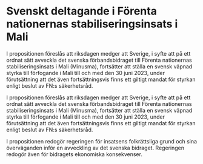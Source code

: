 # Svenskt deltagande i Förenta nationernas stabiliseringsinsats i Mali

I propositionen föreslås att riksdagen medger att Sverige, i syfte att på ett
ordnat sätt avveckla det svenska förbandsbidraget till Förenta nationernas
stabiliseringsinsats i Mali (Minusma), fortsätter att ställa en svensk väpnad
styrka till förfogande i Mali till och med den 30 juni 2023, under
förutsättning att det även fortsättningsvis finns ett giltigt mandat för
styrkan enligt beslut av FN:s säkerhetsråd.

I propositionen föreslås att riksdagen medger att Sverige, i syfte att på ett
ordnat sätt avveckla det svenska förbandsbidraget till Förenta nationernas
stabiliseringsinsats i Mali (Minusma), fortsätter att ställa en svensk väpnad
styrka till förfogande i Mali till och med den 30 juni 2023, under
förutsättning att det även fortsättningsvis finns ett giltigt mandat för
styrkan enligt beslut av FN:s säkerhetsråd.

I propositionen redogör regeringen för insatsens folkrättsliga grund och
sina överväganden inför en avveckling av det svenska bidraget.
Regeringen redogör även för bidragets ekonomiska konsekvenser.
